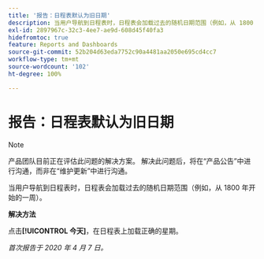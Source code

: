 ```yaml
---
title: '报告：日程表默认为旧日期'
description: 当用户导航到日程表时，日程表会加载过去的随机日期范围（例如，从 1800 年开始的一周）。
exl-id: 2897967c-32c3-4ee7-ae9d-608d45f40fa3
hidefromtoc: true
feature: Reports and Dashboards
source-git-commit: 52b204d63eda7752c90a4481aa2050e695cd4cc7
workflow-type: tm+mt
source-wordcount: '102'
ht-degree: 100%

---
```


# 报告：日程表默认为旧日期

>[!NOTE]
>
>产品团队目前正在评估此问题的解决方案。 解决此问题后，将在“产品公告”中进行沟通，而非在“维护更新”中进行沟通。

当用户导航到日程表时，日程表会加载过去的随机日期范围（例如，从 1800 年开始的一周）。

**解决方法**

点击&#x200B;**[!UICONTROL 今天]**，在日程表上加载正确的星期。


_首次报告于 2020 年 4 月 7 日。_
